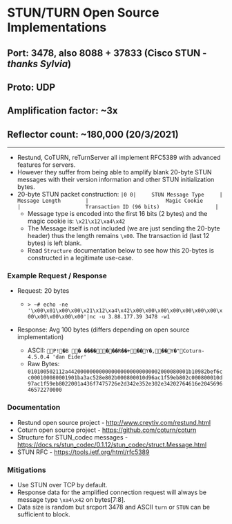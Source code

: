 # STUN/TURN Open Source Implementations

## Port: 3478, also 8088 + 37833 (Cisco STUN - *thanks Sylvia*)

## Proto: UDP

## Amplification factor: ~3x

## Reflector count: ~180,000 (20/3/2021)

---

- Restund, CoTURN, reTurnServer all implement RFC5389 with advanced features for servers.
- However they suffer from being able to amplify blank 20-byte STUN messages with their version information and other STUN initialization bytes.
- 20-byte STUN packet construction:
```|0 0|     STUN Message Type     |         Message Length        |                         Magic Cookie                          |                     Transaction ID (96 bits)                  |```
  - Message type is encoded into the first 16 bits (2 bytes) and the magic cookie is: `\x21\x12\xa4\x42`
  - The Message itself is not included (we are just sending the 20-byte header) thus the length remains `\x00`. The transaction id (last 12 bytes) is left blank.
  - Read `Structure` documentation below to see how this 20-bytes is constructed in a legitimate use-case.

### Example Request / Response

- Request: 20 bytes

  - `> ~# echo -ne '\x00\x01\x00\x00\x21\x12\xa4\x42\x00\x00\x00\x00\x00\x00\x00\x00\x00\x00\x00\x00'|nc -u 3.88.177.39 3478 -w1`

- Response: Avg 100 bytes (differs depending on open source implementation)

  - ASCII: `P!�B �	�������R��+��Y�,��Y�"Coturn-4.5.0.4 'dan Eider'`
  - Raw Bytes: `010100502112a442000000000000000000000000002000080001b10982bef6cc000100080001901ba3ac528e802b000800010d96ac1f59eb802c000800010d97ac1f59eb8022001a436f7475726e2d342e352e302e34202764616e204569646572270000`

### Documentation

- Restund open source project - http://www.creytiv.com/restund.html
- Coturn open source project - https://github.com/coturn/coturn
- Structure for STUN_codec messages - https://docs.rs/stun_codec/0.1.12/stun_codec/struct.Message.html
- STUN RFC - https://tools.ietf.org/html/rfc5389

### Mitigations

- Use STUN over TCP by default.
- Response data for the amplified connection request will always be message type `\xa4\x42` on bytes[7:8].
- Data size is random but srcport 3478 and ASCII `turn` or `STUN` can be sufficient to block.
